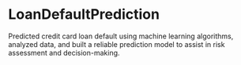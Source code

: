# LoanDefaultPrediction
Predicted credit card loan default using machine learning algorithms, analyzed data, and built a reliable prediction model to assist in risk assessment and decision-making.
